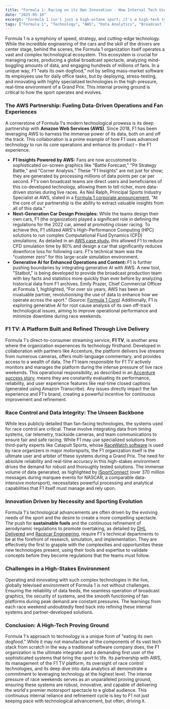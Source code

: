 ```yaml
---
title: "Formula 1: Racing on its Own Innovation - How Internal Tech Use Drives the Spectacle"
date: "2025-05-18"
excerpt: "Formula 1 isn't just a high-octane sport; it's a high-tech tour de force that relies on cutting-edge technology for everything from race control to global broadcasts and fan engagement. The F1 organization itself is a primary user of these complex systems, constantly pushing their limits in the crucible of live race weekends, a practice that fuels innovation and refines the spectacle for millions."
tags: ["Formula 1", "Technology", "AWS", "Data Analytics", "Broadcast Technology", "F1 TV", "Innovation", "Motorsport Tech", "Generative AI", "Race Operations"]
---
```


Formula 1 is a symphony of speed, strategy, and cutting-edge technology. While the incredible engineering of the cars and the skill of the drivers are center stage, behind the scenes, the Formula 1 organization itself operates a vast and complex technological ecosystem. This ecosystem is crucial for managing races, producing a global broadcast spectacle, analyzing mind-boggling amounts of data, and engaging hundreds of millions of fans. In a unique way, F1 "eats its own dogfood," not by selling mass-market software its employees use for daily office tasks, but by deploying, stress-testing, and innovating with highly specialized technologies in the high-pressure, real-time environment of a Grand Prix. This internal proving ground is critical to how the sport operates and evolves.

### The AWS Partnership: Fueling Data-Driven Operations and Fan Experiences

A cornerstone of Formula 1's modern technological prowess is its deep partnership with **Amazon Web Services (AWS)**. Since 2018, F1 has been leveraging AWS to harness the immense power of its data, both on and off the track. This collaboration is a prime example of how F1 uses advanced technology to run its core operations and enhance its product – the F1 experience.

* **F1 Insights Powered by AWS:** Fans are now accustomed to sophisticated on-screen graphics like "Battle Forecast," "Pit Strategy Battle," and "Corner Analysis." These "F1 Insights" are not just for show; they are generated by processing millions of data points per car per second. F1's own broadcast teams are direct users and beneficiaries of this co-developed technology, allowing them to tell richer, more data-driven stories during live races. As Neil Ralph, Principal Sports Industry Specialist at AWS, stated in a [Formula 1 corporate announcement](https://corp.formula1.com/formula-1-and-aws-launch-generative-ai-designed-trophy-for-canadian-grand-prix-and-give-fans-chance-to-create-their-own/), "At the core of our partnership is the ability to extract valuable insights from all of this data."
* **Next-Generation Car Design Principles:** While the teams design their own cars, F1 (the organization) played a significant role in defining the regulations for the 2022 car, aimed at promoting closer racing. To achieve this, F1 utilized AWS's High-Performance Computing (HPC) solutions to run complex Computational Fluid Dynamics (CFD) simulations. As detailed in an [AWS case study](https://aws.amazon.com/solutions/case-studies/formula-1-graviton2/), this allowed F1 to reduce CFD simulation time by 80% and design a car that significantly reduces downforce loss for following cars. F1's technical team was the "customer zero" for this large-scale simulation environment.
* **Generative AI for Enhanced Operations and Content:** F1 is further pushing boundaries by integrating generative AI with AWS. A new tool, "Statbot," is being developed to provide the broadcast production team with key facts and statistics more quickly than ever before by analyzing historical data from F1 archives. Emily Prazer, Chief Commercial Officer at Formula 1, highlighted, "For over six years, AWS has been an invaluable partner, revolutionising the use of data to enhance how we operate across the sport." (Source: [Formula 1 Corp](https://corp.formula1.com/formula-1-and-aws-launch-generative-ai-designed-trophy-for-canadian-grand-prix-and-give-fans-chance-to-create-their-own/)) Additionally, F1 is exploring generative AI for root cause analysis of its own off-track technological issues, aiming to improve operational performance and minimize downtime during race weekends.

### F1 TV: A Platform Built and Refined Through Live Delivery

Formula 1's direct-to-consumer streaming service, **F1 TV**, is another area where the organization experiences its technology firsthand. Developed in collaboration with partners like Accenture, the platform delivers live streams from numerous cameras, offers multi-language commentary, and provides access to a wealth of data. The F1 team responsible for F1 TV actively monitors and manages the platform during the intense pressure of live race weekends. This operational responsibility, as described in an [Accenture success story](https://www.accenture.com/content/dam/accenture/final/a-com-migration/r3-3/pdf/pdf-178/accenture-on-the-fast-track-to-success.pdf), means they are constantly evaluating its performance, reliability, and user experience features like real-time closed captions (generated using Amazon Transcribe). Any issues directly impact the fan experience and F1's brand, creating a powerful incentive for continuous improvement and refinement.

### Race Control and Data Integrity: The Unseen Backbone

While less publicly detailed than fan-facing technologies, the systems used for race control are critical. These involve integrating data from timing systems, car telemetry, trackside cameras, and team communications to ensure fair and safe racing. While F1 may use specialized solutions from third-party experts like Catapult Sports, whose [RaceWatch software](https://www.catapult.com/sports/motorsports) is used by race organizers in major motorsports, the F1 organization itself is the ultimate user and arbiter of these systems during a Grand Prix. The need for absolute reliability and real-time accuracy in this high-stakes environment drives the demand for robust and thoroughly tested solutions. The immense volume of data generated, as highlighted by [iSportConnect](https://www.isportconnect.com/motorsports-and-realtime-data-revolutionizing-fan-engagement/) (over 370 million messages during marquee events for NASCAR, a comparable data-intensive motorsport), necessitates powerful processing and analytical capabilities that F1 itself must manage and rely upon.

### Innovation Driven by Necessity and Sporting Evolution

Formula 1's technological advancements are often driven by the evolving needs of the sport and the desire to create a more compelling spectacle. The push for **sustainable fuels** and the continuous refinement of aerodynamic regulations to promote overtaking, as detailed by [DHL Delivered](https://www.dhl.com/global-en/delivered/innovation/formula-1-technology-fueling-the-future.html) and [Racecar Engineering](https://www.racecar-engineering.com/articles/mercedes-amg-formula-1-challenges-of-2022/), require F1's technical departments to be at the forefront of research, simulation, and implementation. They are effectively the first to grapple with the complexities and opportunities these new technologies present, using their tools and expertise to validate concepts before they become regulations that the teams must follow.

### Challenges in a High-Stakes Environment

Operating and innovating with such complex technologies in the live, globally televised environment of Formula 1 is not without challenges. Ensuring the reliability of data feeds, the seamless operation of broadcast graphics, the security of systems, and the smooth functioning of fan platforms during peak demand are constant pressures. The learnings from each race weekend undoubtedly feed back into refining these internal systems and partner-developed solutions.

### Conclusion: A High-Tech Proving Ground

Formula 1's approach to technology is a unique form of "eating its own dogfood." While it may not manufacture all the components of its vast tech stack from scratch in the way a traditional software company does, the F1 organization is the ultimate integrator and a demanding first user of the sophisticated systems that bring the sport to life. Its partnership with AWS, its management of the F1 TV platform, its oversight of race control technologies, and its deep dive into data analytics all demonstrate a commitment to leveraging technology at the highest level. The intense pressure of race weekends serves as an unparalleled proving ground, ensuring these systems are robust, innovative, and capable of delivering the world's premier motorsport spectacle to a global audience. This continuous internal reliance and refinement cycle is key to F1 not just keeping pace with technological advancement, but often, driving it.